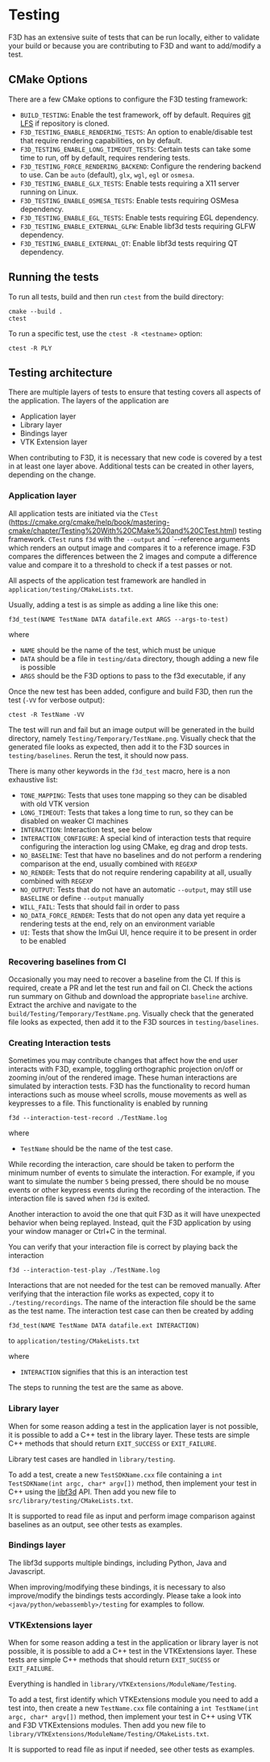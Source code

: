 # Testing

F3D has an extensive suite of tests that can be run locally, either to validate your build or because you are contributing to F3D and want to add/modify a test.

## CMake Options

There are a few CMake options to configure the F3D testing framework:

- `BUILD_TESTING`: Enable the test framework, off by default. Requires [git LFS](https://git-lfs.com/) if repository is cloned.
- `F3D_TESTING_ENABLE_RENDERING_TESTS`: An option to enable/disable test that require rendering capabilities, on by default.
- `F3D_TESTING_ENABLE_LONG_TIMEOUT_TESTS`: Certain tests can take some time to run, off by default, requires rendering tests.
- `F3D_TESTING_FORCE_RENDERING_BACKEND`: Configure the rendering backend to use. Can be `auto` (default), `glx`, `wgl`, `egl` or `osmesa`.
- `F3D_TESTING_ENABLE_GLX_TESTS`: Enable tests requiring a X11 server running on Linux.
- `F3D_TESTING_ENABLE_OSMESA_TESTS`: Enable tests requiring OSMesa dependency.
- `F3D_TESTING_ENABLE_EGL_TESTS`: Enable tests requiring EGL dependency.
- `F3D_TESTING_ENABLE_EXTERNAL_GLFW`: Enable libf3d tests requiring GLFW dependency.
- `F3D_TESTING_ENABLE_EXTERNAL_QT`: Enable libf3d tests requiring QT dependency.

## Running the tests

To run all tests, build and then run `ctest` from the build directory:

```
cmake --build .
ctest
```

To run a specific test, use the `ctest -R <testname>` option:

```
ctest -R PLY
```

## Testing architecture

There are multiple layers of tests to ensure that testing covers all aspects of the application. The layers of the application are

- Application layer
- Library layer
- Bindings layer
- VTK Extension layer

When contributing to F3D, it is necessary that new code is covered by a test in at least one layer above. Additional tests can be created in other layers, depending on the change.

### Application layer

All application tests are initiated via the `CTest` (https://cmake.org/cmake/help/book/mastering-cmake/chapter/Testing%20With%20CMake%20and%20CTest.html) testing framework.
`CTest` runs `f3d` with the `--output` and `--reference arguments which renders an output image and compares it to a reference image. F3D compares the differences between the 2 images and compute a difference value and compare it to a threshold to check if a test passes or not.

All aspects of the application test framework are handled in `application/testing/CMakeLists.txt`.

Usually, adding a test is as simple as adding a line like this one:

```
f3d_test(NAME TestName DATA datafile.ext ARGS --args-to-test)
```

where

- `NAME` should be the name of the test, which must be unique
- `DATA` should be a file in `testing/data` directory, though adding a new file is possible
- `ARGS` should be the F3D options to pass to the f3d executable, if any

Once the new test has been added, configure and build F3D, then run the test (`-VV` for verbose output):

```
ctest -R TestName -VV
```

The test will run and fail but an image output will be generated in the build directory, namely `Testing/Temporary/TestName.png`.
Visually check that the generated file looks as expected, then add it to the F3D sources in `testing/baselines`.
Rerun the test, it should now pass.

There is many other keywords in the `f3d_test` macro, here is a non exhaustive list:

- `TONE_MAPPING`: Tests that uses tone mapping so they can be disabled with old VTK version
- `LONG_TIMEOUT`: Tests that takes a long time to run, so they can be disabled on weaker CI machines
- `INTERACTION`: Interaction test, see below
- `INTERACTION_CONFIGURE`: A special kind of interaction tests that require configuring the interaction log using CMake, eg drag and drop tests.
- `NO_BASELINE`: Test that have no baselines and do not perform a rendering comparison at the end, usually combined with `REGEXP`
- `NO_RENDER`: Tests that do not require rendering capability at all, usually combined with `REGEXP`
- `NO_OUTPUT`: Tests that do not have an automatic `--output`, may still use `BASELINE` or define `--output` manually
- `WILL_FAIL`: Tests that should fail in order to pass
- `NO_DATA_FORCE_RENDER`: Tests that do not open any data yet require a rendering tests at the end, rely on an environment variable
- `UI`: Tests that show the ImGui UI, hence require it to be present in order to be enabled

### Recovering baselines from CI

Occasionally you may need to recover a baseline from the CI. If this is required, create a PR and let the test run and fail on CI. Check the actions run summary on Github and download the appropriate `baseline` archive. Extract the archive and navigate to the `build/Testing/Temporary/TestName.png`. Visually check that the generated file looks as expected, then add it to the F3D sources in `testing/baselines`.

### Creating Interaction tests

Sometimes you may contribute changes that affect how the end user interacts with F3D, example, toggling orthographic projection on/off or zooming in/out of the rendered image. These human interactions are simulated by interaction tests. F3D has the functionality to record human interactions such as mouse wheel scrolls, mouse movements as well as keypresses to a file. This functionality is enabled by running

```
f3d --interaction-test-record ./TestName.log
```

where

- `TestName` should be the name of the test case.

While recording the interaction, care should be taken to perform the minimum number of events to simulate the interaction. For example, if you want to simulate the number `5` being pressed, there should be no mouse events or other keypress events during the recording of the interaction. The interaction file is saved when `f3d` is exited.

Another interaction to avoid the one that quit F3D as it will have unexpected behavior when being replayed. Instead, quit the F3D application by using your window manager or Ctrl+C in the terminal.

You can verify that your interaction file is correct by playing back the interaction

```
f3d --interaction-test-play ./TestName.log
```

Interactions that are not needed for the test can be removed manually. After verifying that the interaction file works as expected, copy it to `./testing/recordings`. The name of the interaction file should be the same as the test name. The interaction test case can then be created by adding

```
f3d_test(NAME TestName DATA datafile.ext INTERACTION)
```

to `application/testing/CMakeLists.txt`

where

- `INTERACTION` signifies that this is an interaction test

The steps to running the test are the same as above.

### Library layer

When for some reason adding a test in the application layer is not possible, it is possible
to add a C++ test in the library layer. These tests are simple C++ methods that should return
`EXIT_SUCCESS` or `EXIT_FAILURE`.

Library test cases are handled in `library/testing`.

To add a test, create a new `TestSDKName.cxx` file containing a `int TestSDKName(int argc, char* argv[])` method,
then implement your test in C++ using the [libf3d](../libf3d/README_LIBF3D.md) API.
Then add you new file to `src/library/testing/CMakeLists.txt`.

It is supported to read file as input and perform image comparison against baselines as an output, see other tests as examples.

### Bindings layer

The libf3d supports multiple bindings, including Python, Java and Javascript.

When improving/modifying these bindings, it is necessary to also improve/modify the bindings tests accordingly.
Please take a look into `<java/python/webassembly>/testing` for examples to follow.

### VTKExtensions layer

When for some reason adding a test in the application or library layer is not possible, it is possible
to add a C++ test in the VTKExtensions layer. These tests are simple C++ methods that should return
`EXIT_SUCESS` or `EXIT_FAILURE`.

Everything is handled in `library/VTKExtensions/ModuleName/Testing`.

To add a test, first identify which VTKExtensions module you need to add a test into,
then create a new `TestName.cxx` file containing a `int TestName(int argc, char* argv[])` method,
then implement your test in C++ using VTK and F3D VTKExtensions modules.
Then add you new file to `library/VTKExtensions/ModuleName/Testing/CMakeLists.txt`.

It is supported to read file as input if needed, see other tests as examples.
